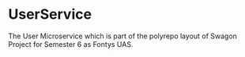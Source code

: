 # UserService
The User Microservice which is part of the polyrepo layout of Swagon Project for Semester 6 as Fontys UAS.

